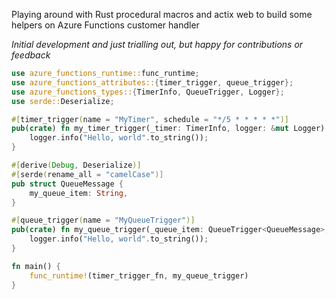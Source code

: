 Playing around with Rust procedural macros and actix web to build some helpers on Azure Functions customer handler

_Initial development and just trialling out, but happy for contributions or feedback_

```rust
use azure_functions_runtime::func_runtime;
use azure_functions_attributes::{timer_trigger, queue_trigger};
use azure_functions_types::{TimerInfo, QueueTrigger, Logger};
use serde::Deserialize;

#[timer_trigger(name = "MyTimer", schedule = "*/5 * * * * *")]
pub(crate) fn my_timer_trigger(_timer: TimerInfo, logger: &mut Logger) {
    logger.info("Hello, world".to_string());
}

#[derive(Debug, Deserialize)]
#[serde(rename_all = "camelCase")]
pub struct QueueMessage {
    my_queue_item: String,
}

#[queue_trigger(name = "MyQueueTrigger")]
pub(crate) fn my_queue_trigger(_queue_item: QueueTrigger<QueueMessage>, logger: &mut Logger) {
    logger.info("Hello, world".to_string());
}

fn main() {
    func_runtime!(timer_trigger_fn, my_queue_trigger)
}
```
